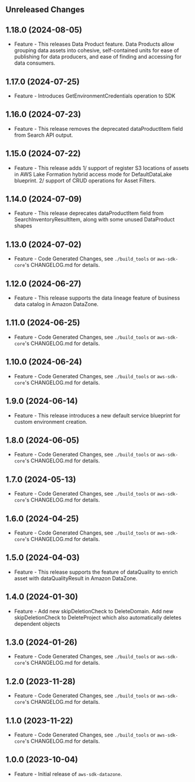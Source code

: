 Unreleased Changes
------------------

1.18.0 (2024-08-05)
------------------

* Feature - This releases Data Product feature. Data Products allow grouping data assets into cohesive, self-contained units for ease of publishing for data producers, and ease of finding and accessing for data consumers.

1.17.0 (2024-07-25)
------------------

* Feature - Introduces GetEnvironmentCredentials operation to SDK

1.16.0 (2024-07-23)
------------------

* Feature - This release removes the deprecated dataProductItem field from Search API output.

1.15.0 (2024-07-22)
------------------

* Feature - This release adds 1/ support of register S3 locations of assets in AWS Lake Formation hybrid access mode for DefaultDataLake blueprint. 2/ support of CRUD operations for Asset Filters.

1.14.0 (2024-07-09)
------------------

* Feature - This release deprecates dataProductItem field from SearchInventoryResultItem, along with some unused DataProduct shapes

1.13.0 (2024-07-02)
------------------

* Feature - Code Generated Changes, see `./build_tools` or `aws-sdk-core`'s CHANGELOG.md for details.

1.12.0 (2024-06-27)
------------------

* Feature - This release supports the data lineage feature of business data catalog in Amazon DataZone.

1.11.0 (2024-06-25)
------------------

* Feature - Code Generated Changes, see `./build_tools` or `aws-sdk-core`'s CHANGELOG.md for details.

1.10.0 (2024-06-24)
------------------

* Feature - Code Generated Changes, see `./build_tools` or `aws-sdk-core`'s CHANGELOG.md for details.

1.9.0 (2024-06-14)
------------------

* Feature - This release introduces a new default service blueprint for custom environment creation.

1.8.0 (2024-06-05)
------------------

* Feature - Code Generated Changes, see `./build_tools` or `aws-sdk-core`'s CHANGELOG.md for details.

1.7.0 (2024-05-13)
------------------

* Feature - Code Generated Changes, see `./build_tools` or `aws-sdk-core`'s CHANGELOG.md for details.

1.6.0 (2024-04-25)
------------------

* Feature - Code Generated Changes, see `./build_tools` or `aws-sdk-core`'s CHANGELOG.md for details.

1.5.0 (2024-04-03)
------------------

* Feature - This release supports the feature of dataQuality to enrich asset with dataQualityResult in Amazon DataZone.

1.4.0 (2024-01-30)
------------------

* Feature - Add new skipDeletionCheck to DeleteDomain. Add new skipDeletionCheck to DeleteProject which also automatically deletes dependent objects

1.3.0 (2024-01-26)
------------------

* Feature - Code Generated Changes, see `./build_tools` or `aws-sdk-core`'s CHANGELOG.md for details.

1.2.0 (2023-11-28)
------------------

* Feature - Code Generated Changes, see `./build_tools` or `aws-sdk-core`'s CHANGELOG.md for details.

1.1.0 (2023-11-22)
------------------

* Feature - Code Generated Changes, see `./build_tools` or `aws-sdk-core`'s CHANGELOG.md for details.

1.0.0 (2023-10-04)
------------------

* Feature - Initial release of `aws-sdk-datazone`.

